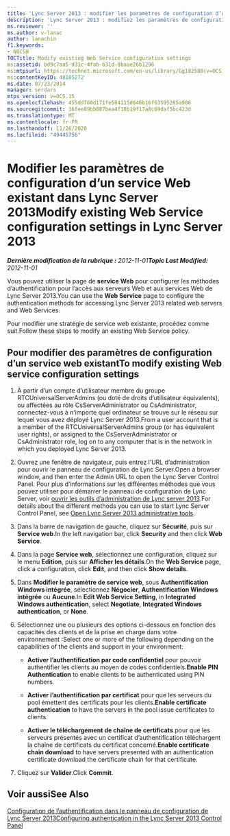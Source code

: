 ```yaml
---
title: 'Lync Server 2013 : modifier les paramètres de configuration d’un service Web existant'
description: 'Lync Server 2013 : modifiez les paramètres de configuration d’un service Web existant.'
ms.reviewer: ''
ms.author: v-lanac
author: lanachin
f1.keywords:
- NOCSH
TOCTitle: Modify existing Web Service configuration settings
ms:assetid: bd9c7aa5-d31c-4fab-b31d-8baae26b1296
ms:mtpsurl: https://technet.microsoft.com/en-us/library/Gg182580(v=OCS.15)
ms:contentKeyID: 48185272
ms.date: 07/23/2014
manager: serdars
mtps_version: v=OCS.15
ms.openlocfilehash: 455ddf60d171fe584115d646b16f63595285a906
ms.sourcegitcommit: 36fee89bb887bea4f18b19f17a8c69daf5bc423d
ms.translationtype: MT
ms.contentlocale: fr-FR
ms.lasthandoff: 11/26/2020
ms.locfileid: "49445756"
---
```

# <a name="modify-existing-web-service-configuration-settings-in-lync-server-2013"></a><span data-ttu-id="58838-103">Modifier les paramètres de configuration d’un service Web existant dans Lync Server 2013</span><span class="sxs-lookup"><span data-stu-id="58838-103">Modify existing Web Service configuration settings in Lync Server 2013</span></span>

<div data-xmlns="http://www.w3.org/1999/xhtml">

<div class="topic" data-xmlns="http://www.w3.org/1999/xhtml" data-msxsl="urn:schemas-microsoft-com:xslt" data-cs="https://msdn.microsoft.com/">

<div data-asp="https://msdn2.microsoft.com/asp">



</div>

<div id="mainSection">

<div id="mainBody"><span data-ttu-id="58838-104">

<span> </span></span><span class="sxs-lookup"><span data-stu-id="58838-104">

<span> </span></span></span>

<span data-ttu-id="58838-105">_**Dernière modification de la rubrique :** 2012-11-01_</span><span class="sxs-lookup"><span data-stu-id="58838-105">_**Topic Last Modified:** 2012-11-01_</span></span>

<span data-ttu-id="58838-106">Vous pouvez utiliser la page de **service Web** pour configurer les méthodes d’authentification pour l’accès aux serveurs Web et aux services Web de Lync Server 2013.</span><span class="sxs-lookup"><span data-stu-id="58838-106">You can use the **Web Service** page to configure the authentication methods for accessing Lync Server 2013 related web servers and Web Services.</span></span>

<span data-ttu-id="58838-107">Pour modifier une stratégie de service web existante, procédez comme suit.</span><span class="sxs-lookup"><span data-stu-id="58838-107">Follow these steps to modify an existing Web Service policy.</span></span>

<div>

## <a name="to-modify-existing-web-service-configuration-settings"></a><span data-ttu-id="58838-108">Pour modifier des paramètres de configuration d’un service web existant</span><span class="sxs-lookup"><span data-stu-id="58838-108">To modify existing Web service configuration settings</span></span>

1.  <span data-ttu-id="58838-109">À partir d’un compte d’utilisateur membre du groupe RTCUniversalServerAdmins (ou doté de droits d’utilisateur équivalents), ou affectées au rôle CsServerAdministrator ou CsAdministrator, connectez-vous à n’importe quel ordinateur se trouve sur le réseau sur lequel vous avez déployé Lync Server 2013.</span><span class="sxs-lookup"><span data-stu-id="58838-109">From a user account that is a member of the RTCUniversalServerAdmins group (or has equivalent user rights), or assigned to the CsServerAdministrator or CsAdministrator role, log on to any computer that is in the network in which you deployed Lync Server 2013.</span></span>

2.  <span data-ttu-id="58838-110">Ouvrez une fenêtre de navigateur, puis entrez l’URL d’administration pour ouvrir le panneau de configuration de Lync Server.</span><span class="sxs-lookup"><span data-stu-id="58838-110">Open a browser window, and then enter the Admin URL to open the Lync Server Control Panel.</span></span> <span data-ttu-id="58838-111">Pour plus d’informations sur les différentes méthodes que vous pouvez utiliser pour démarrer le panneau de configuration de Lync Server, voir [ouvrir les outils d’administration de Lync server 2013](lync-server-2013-open-lync-server-administrative-tools.md).</span><span class="sxs-lookup"><span data-stu-id="58838-111">For details about the different methods you can use to start Lync Server Control Panel, see [Open Lync Server 2013 administrative tools](lync-server-2013-open-lync-server-administrative-tools.md).</span></span>

3.  <span data-ttu-id="58838-112">Dans la barre de navigation de gauche, cliquez sur **Sécurité**, puis sur **Service web**.</span><span class="sxs-lookup"><span data-stu-id="58838-112">In the left navigation bar, click **Security** and then click **Web Service**.</span></span>

4.  <span data-ttu-id="58838-113">Dans la page **Service web**, sélectionnez une configuration, cliquez sur le menu **Edition**, puis sur **Afficher les détails**.</span><span class="sxs-lookup"><span data-stu-id="58838-113">On the **Web Service** page, click a configuration, click **Edit**, and then click **Show details**.</span></span>

5.  <span data-ttu-id="58838-114">Dans **Modifier le paramètre de service web**, sous **Authentification Windows intégrée**, sélectionnez **Négocier**, **Authentification Windows intégrée** ou **Aucune**.</span><span class="sxs-lookup"><span data-stu-id="58838-114">In **Edit Web Service Setting**, in **Integrated Windows authentication**, select **Negotiate**, **Integrated Windows authentication**, or **None**.</span></span>

6.  <span data-ttu-id="58838-115">Sélectionnez une ou plusieurs des options ci-dessous en fonction des capacités des clients et de la prise en charge dans votre environnement :</span><span class="sxs-lookup"><span data-stu-id="58838-115">Select one or more of the following depending on the capabilities of the clients and support in your environment:</span></span>
    
      - <span data-ttu-id="58838-116">**Activer l’authentification par code confidentiel** pour pouvoir authentifier les clients au moyen de codes confidentiels.</span><span class="sxs-lookup"><span data-stu-id="58838-116">**Enable PIN Authentication** to enable clients to be authenticated using PIN numbers.</span></span>
    
      - <span data-ttu-id="58838-117">**Activer l’authentification par certificat** pour que les serveurs du pool émettent des certificats pour les clients.</span><span class="sxs-lookup"><span data-stu-id="58838-117">**Enable certificate authentication** to have the servers in the pool issue certificates to clients.</span></span>
    
      - <span data-ttu-id="58838-118">**Activer le téléchargement de chaîne de certificats** pour que les serveurs présentés avec un certificat d’authentification téléchargent la chaîne de certificats du certificat concerné.</span><span class="sxs-lookup"><span data-stu-id="58838-118">**Enable certificate chain download** to have servers presented with an authentication certificate download the certificate chain for that certificate.</span></span>

7.  <span data-ttu-id="58838-119">Cliquez sur **Valider**.</span><span class="sxs-lookup"><span data-stu-id="58838-119">Click **Commit**.</span></span>

</div>

<div>

## <a name="see-also"></a><span data-ttu-id="58838-120">Voir aussi</span><span class="sxs-lookup"><span data-stu-id="58838-120">See Also</span></span>


[<span data-ttu-id="58838-121">Configuration de l’authentification dans le panneau de configuration de Lync Server 2013</span><span class="sxs-lookup"><span data-stu-id="58838-121">Configuring authentication in the Lync Server 2013 Control Panel</span></span>](lync-server-2013-configuring-authentication-in-the-lync-server-control-panel.md)  
  

<span data-ttu-id="58838-122"></div>

</div>

<span> </span>

</div>

</div>

</span><span class="sxs-lookup"><span data-stu-id="58838-122"></div>

</div>

<span> </span>

</div>

</div>

</span></span></div>

